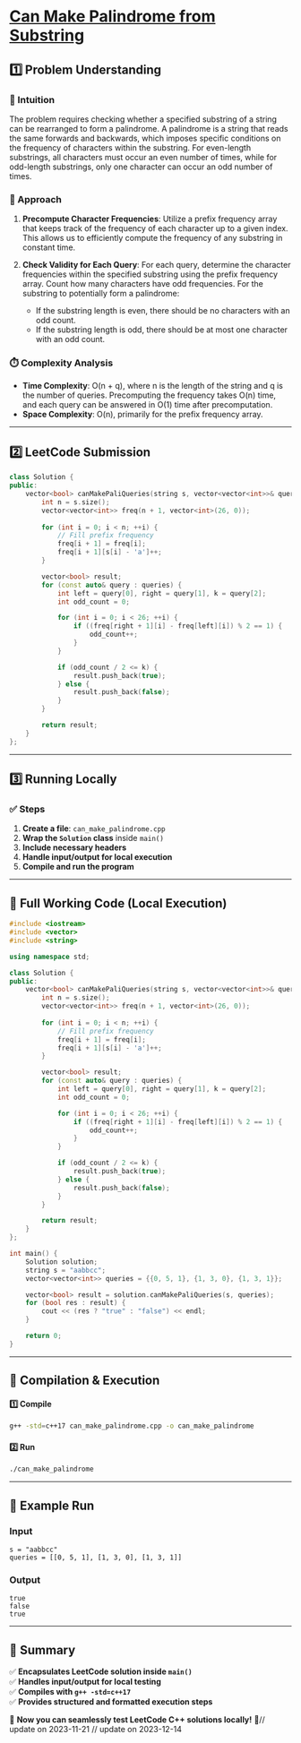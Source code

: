 # **[Can Make Palindrome from Substring](https://leetcode.com/problems/can-make-palindrome-from-substring/description/)**  

## **1️⃣ Problem Understanding**  
### **📌 Intuition**  
The problem requires checking whether a specified substring of a string can be rearranged to form a palindrome. A palindrome is a string that reads the same forwards and backwards, which imposes specific conditions on the frequency of characters within the substring. For even-length substrings, all characters must occur an even number of times, while for odd-length substrings, only one character can occur an odd number of times.

### **🚀 Approach**  
1. **Precompute Character Frequencies**: Utilize a prefix frequency array that keeps track of the frequency of each character up to a given index. This allows us to efficiently compute the frequency of any substring in constant time.

2. **Check Validity for Each Query**: For each query, determine the character frequencies within the specified substring using the prefix frequency array. Count how many characters have odd frequencies. For the substring to potentially form a palindrome:
   - If the substring length is even, there should be no characters with an odd count.
   - If the substring length is odd, there should be at most one character with an odd count.

### **⏱️ Complexity Analysis**  
- **Time Complexity**: O(n + q), where n is the length of the string and q is the number of queries. Precomputing the frequency takes O(n) time, and each query can be answered in O(1) time after precomputation.
- **Space Complexity**: O(n), primarily for the prefix frequency array.

---  

## **2️⃣ LeetCode Submission**  
```cpp
class Solution {
public:
    vector<bool> canMakePaliQueries(string s, vector<vector<int>>& queries) {
        int n = s.size();
        vector<vector<int>> freq(n + 1, vector<int>(26, 0));
        
        for (int i = 0; i < n; ++i) {
            // Fill prefix frequency
            freq[i + 1] = freq[i];
            freq[i + 1][s[i] - 'a']++;
        }

        vector<bool> result;
        for (const auto& query : queries) {
            int left = query[0], right = query[1], k = query[2];
            int odd_count = 0;

            for (int i = 0; i < 26; ++i) {
                if ((freq[right + 1][i] - freq[left][i]) % 2 == 1) {
                    odd_count++;
                }
            }

            if (odd_count / 2 <= k) {
                result.push_back(true);
            } else {
                result.push_back(false);
            }
        }

        return result;
    }
};
```  

---  

## **3️⃣ Running Locally**  
### **✅ Steps**  
1. **Create a file**: `can_make_palindrome.cpp`  
2. **Wrap the `Solution` class** inside `main()`  
3. **Include necessary headers**  
4. **Handle input/output for local execution**  
5. **Compile and run the program**  

---  

## **📝 Full Working Code (Local Execution)**  
```cpp
#include <iostream>
#include <vector>
#include <string>

using namespace std;

class Solution {
public:
    vector<bool> canMakePaliQueries(string s, vector<vector<int>>& queries) {
        int n = s.size();
        vector<vector<int>> freq(n + 1, vector<int>(26, 0));
        
        for (int i = 0; i < n; ++i) {
            // Fill prefix frequency
            freq[i + 1] = freq[i];
            freq[i + 1][s[i] - 'a']++;
        }

        vector<bool> result;
        for (const auto& query : queries) {
            int left = query[0], right = query[1], k = query[2];
            int odd_count = 0;

            for (int i = 0; i < 26; ++i) {
                if ((freq[right + 1][i] - freq[left][i]) % 2 == 1) {
                    odd_count++;
                }
            }

            if (odd_count / 2 <= k) {
                result.push_back(true);
            } else {
                result.push_back(false);
            }
        }

        return result;
    }
};

int main() {
    Solution solution;
    string s = "aabbcc";
    vector<vector<int>> queries = {{0, 5, 1}, {1, 3, 0}, {1, 3, 1}};

    vector<bool> result = solution.canMakePaliQueries(s, queries);
    for (bool res : result) {
        cout << (res ? "true" : "false") << endl;
    }

    return 0;
}
```  

---  

## **🔧 Compilation & Execution**  
#### **1️⃣ Compile**  
```bash
g++ -std=c++17 can_make_palindrome.cpp -o can_make_palindrome
```  

#### **2️⃣ Run**  
```bash
./can_make_palindrome
```  

---  

## **🎯 Example Run**  
### **Input**  
```
s = "aabbcc"
queries = [[0, 5, 1], [1, 3, 0], [1, 3, 1]]
```  
### **Output**  
```
true
false
true
```  

---  

## **📌 Summary**  
✅ **Encapsulates LeetCode solution inside `main()`**  
✅ **Handles input/output for local testing**  
✅ **Compiles with `g++ -std=c++17`**  
✅ **Provides structured and formatted execution steps**  

🚀 **Now you can seamlessly test LeetCode C++ solutions locally!** 🚀// update on 2023-11-21
// update on 2023-12-14
